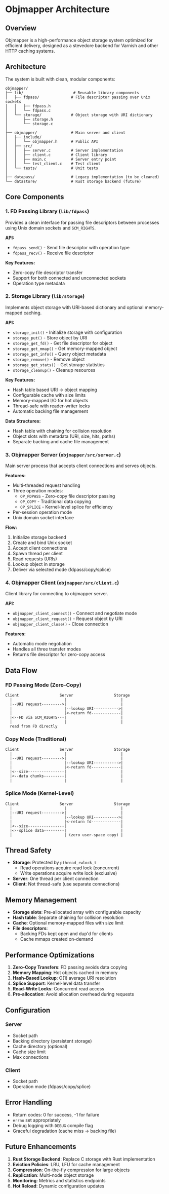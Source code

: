 # Objmapper Architecture

## Overview

Objmapper is a high-performance object storage system optimized for efficient delivery, designed as a stevedore backend for Varnish and other HTTP caching systems.

## Architecture

The system is built with clean, modular components:

```
objmapper/
├── lib/                      # Reusable library components
│   ├── fdpass/              # File descriptor passing over Unix sockets
│   │   ├── fdpass.h
│   │   └── fdpass.c
│   └── storage/             # Object storage with URI dictionary
│       ├── storage.h
│       └── storage.c
│
├── objmapper/               # Main server and client
│   ├── include/
│   │   └── objmapper.h      # Public API
│   ├── src/
│   │   ├── server.c         # Server implementation
│   │   ├── client.c         # Client library
│   │   ├── main.c           # Server entry point
│   │   └── test_client.c    # Test client
│   └── tests/               # Unit tests
│
├── datapass/                # Legacy implementation (to be cleaned)
└── datastore/               # Rust storage backend (future)
```

## Core Components

### 1. FD Passing Library (`lib/fdpass`)

Provides a clean interface for passing file descriptors between processes using Unix domain sockets and `SCM_RIGHTS`.

**API:**
- `fdpass_send()` - Send file descriptor with operation type
- `fdpass_recv()` - Receive file descriptor

**Key Features:**
- Zero-copy file descriptor transfer
- Support for both connected and unconnected sockets
- Operation type metadata

### 2. Storage Library (`lib/storage`)

Implements object storage with URI-based dictionary and optional memory-mapped caching.

**API:**
- `storage_init()` - Initialize storage with configuration
- `storage_put()` - Store object by URI
- `storage_get_fd()` - Get file descriptor for object
- `storage_get_mmap()` - Get memory-mapped object
- `storage_get_info()` - Query object metadata
- `storage_remove()` - Remove object
- `storage_get_stats()` - Get storage statistics
- `storage_cleanup()` - Cleanup resources

**Key Features:**
- Hash table based URI → object mapping
- Configurable cache with size limits
- Memory-mapped I/O for hot objects
- Thread-safe with reader-writer locks
- Automatic backing file management

**Data Structures:**
- Hash table with chaining for collision resolution
- Object slots with metadata (URI, size, hits, paths)
- Separate backing and cache file management

### 3. Objmapper Server (`objmapper/src/server.c`)

Main server process that accepts client connections and serves objects.

**Features:**
- Multi-threaded request handling
- Three operation modes:
  - `OP_FDPASS` - Zero-copy file descriptor passing
  - `OP_COPY` - Traditional data copying
  - `OP_SPLICE` - Kernel-level splice for efficiency
- Per-session operation mode
- Unix domain socket interface

**Flow:**
1. Initialize storage backend
2. Create and bind Unix socket
3. Accept client connections
4. Spawn thread per client
5. Read requests (URIs)
6. Lookup object in storage
7. Deliver via selected mode (fdpass/copy/splice)

### 4. Objmapper Client (`objmapper/src/client.c`)

Client library for connecting to objmapper server.

**API:**
- `objmapper_client_connect()` - Connect and negotiate mode
- `objmapper_client_request()` - Request object by URI
- `objmapper_client_close()` - Close connection

**Features:**
- Automatic mode negotiation
- Handles all three transfer modes
- Returns file descriptor for zero-copy access

## Data Flow

### FD Passing Mode (Zero-Copy)
```
Client                  Server                  Storage
  |                       |                        |
  |--URI request--------->|                        |
  |                       |--lookup URI----------->|
  |                       |<-return fd-------------|
  |<--FD via SCM_RIGHTS---|                        |
  |                       |                        |
  read from FD directly
```

### Copy Mode (Traditional)
```
Client                  Server                  Storage
  |                       |                        |
  |--URI request--------->|                        |
  |                       |--lookup URI----------->|
  |                       |<-return fd-------------|
  |<--size----------------|                        |
  |<--data chunks---------|                        |
  |                       |                        |
```

### Splice Mode (Kernel-Level)
```
Client                  Server                  Storage
  |                       |                        |
  |--URI request--------->|                        |
  |                       |--lookup URI----------->|
  |                       |<-return fd-------------|
  |<--size----------------|                        |
  |<--splice data---------|                        |
  |                       | (zero user-space copy) |
```

## Thread Safety

- **Storage**: Protected by `pthread_rwlock_t`
  - Read operations acquire read lock (concurrent)
  - Write operations acquire write lock (exclusive)
- **Server**: One thread per client connection
- **Client**: Not thread-safe (use separate connections)

## Memory Management

- **Storage slots**: Pre-allocated array with configurable capacity
- **Hash table**: Separate chaining for collision resolution
- **Cache**: Optional memory-mapped files with size limit
- **File descriptors**: 
  - Backing FDs kept open and dup'd for clients
  - Cache mmaps created on-demand

## Performance Optimizations

1. **Zero-Copy Transfers**: FD passing avoids data copying
2. **Memory Mapping**: Hot objects cached in memory
3. **Hash-Based Lookup**: O(1) average URI resolution
4. **Splice Support**: Kernel-level data transfer
5. **Read-Write Locks**: Concurrent read access
6. **Pre-allocation**: Avoid allocation overhead during requests

## Configuration

### Server
- Socket path
- Backing directory (persistent storage)
- Cache directory (optional)
- Cache size limit
- Max connections

### Client
- Socket path
- Operation mode (fdpass/copy/splice)

## Error Handling

- Return codes: 0 for success, -1 for failure
- `errno` set appropriately
- Debug logging with `DEBUG` compile flag
- Graceful degradation (cache miss → backing file)

## Future Enhancements

1. **Rust Storage Backend**: Replace C storage with Rust implementation
2. **Eviction Policies**: LRU, LFU for cache management
3. **Compression**: On-the-fly compression for large objects
4. **Replication**: Multi-node object storage
5. **Monitoring**: Metrics and statistics endpoints
6. **Hot Reload**: Dynamic configuration updates

